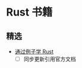 # Rust 书籍

## 精选

* [通过例子学 Rust](https://lauer3912.github.io/rust-by-example-cn/)
  * [ ] 同步更新引用官方文档